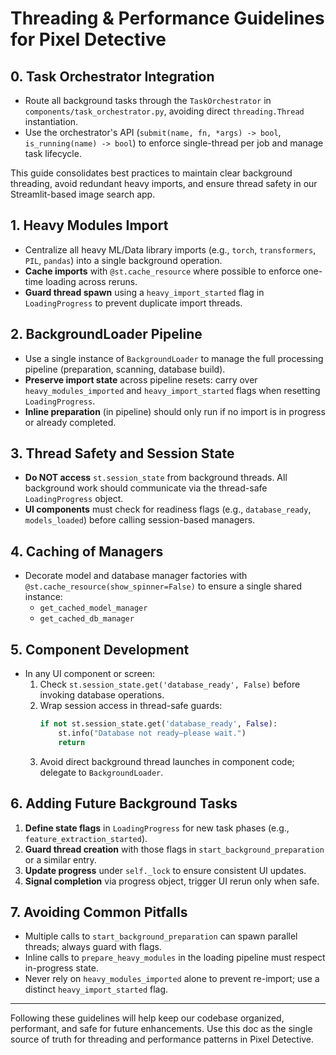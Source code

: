 # Threading & Performance Guidelines for Pixel Detective

## 0. Task Orchestrator Integration

- Route all background tasks through the `TaskOrchestrator` in `components/task_orchestrator.py`, avoiding direct `threading.Thread` instantiation.
- Use the orchestrator's API (`submit(name, fn, *args) -> bool`, `is_running(name) -> bool`) to enforce single-thread per job and manage task lifecycle.

This guide consolidates best practices to maintain clear background threading, avoid redundant heavy imports, and ensure thread safety in our Streamlit-based image search app.

## 1. Heavy Modules Import
- Centralize all heavy ML/Data library imports (e.g., `torch`, `transformers`, `PIL`, `pandas`) into a single background operation.
- **Cache imports** with `@st.cache_resource` where possible to enforce one-time loading across reruns.
- **Guard thread spawn** using a `heavy_import_started` flag in `LoadingProgress` to prevent duplicate import threads.

## 2. BackgroundLoader Pipeline
- Use a single instance of `BackgroundLoader` to manage the full processing pipeline (preparation, scanning, database build).
- **Preserve import state** across pipeline resets: carry over `heavy_modules_imported` and `heavy_import_started` flags when resetting `LoadingProgress`.
- **Inline preparation** (in pipeline) should only run if no import is in progress or already completed.

## 3. Thread Safety and Session State
- **Do NOT access** `st.session_state` from background threads. All background work should communicate via the thread-safe `LoadingProgress` object.
- **UI components** must check for readiness flags (e.g., `database_ready`, `models_loaded`) before calling session-based managers.

## 4. Caching of Managers
- Decorate model and database manager factories with `@st.cache_resource(show_spinner=False)` to ensure a single shared instance:
  - `get_cached_model_manager`
  - `get_cached_db_manager`

## 5. Component Development
- In any UI component or screen:
  1. Check `st.session_state.get('database_ready', False)` before invoking database operations.
  2. Wrap session access in thread-safe guards:
     ```python
     if not st.session_state.get('database_ready', False):
         st.info("Database not ready—please wait.")
         return
     ```
  3. Avoid direct background thread launches in component code; delegate to `BackgroundLoader`.

## 6. Adding Future Background Tasks
1. **Define state flags** in `LoadingProgress` for new task phases (e.g., `feature_extraction_started`).
2. **Guard thread creation** with those flags in `start_background_preparation` or a similar entry.
3. **Update progress** under `self._lock` to ensure consistent UI updates.
4. **Signal completion** via progress object, trigger UI rerun only when safe.

## 7. Avoiding Common Pitfalls
- Multiple calls to `start_background_preparation` can spawn parallel threads; always guard with flags.
- Inline calls to `prepare_heavy_modules` in the loading pipeline must respect in-progress state.
- Never rely on `heavy_modules_imported` alone to prevent re-import; use a distinct `heavy_import_started` flag.

---

Following these guidelines will help keep our codebase organized, performant, and safe for future enhancements. Use this doc as the single source of truth for threading and performance patterns in Pixel Detective. 